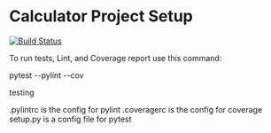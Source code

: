 # Calculator Project Setup
[![Build Status](https://app.travis-ci.com/kaw393939/calc2.svg?branch=main)](https://app.travis-ci.com/kaw393939/calc2)

To run tests, Lint, and Coverage report use this command:

pytest  --pylint --cov

testing

.pylintrc is the config for pylint
.coveragerc is the config for coverage
setup.py is a config file for pytest


